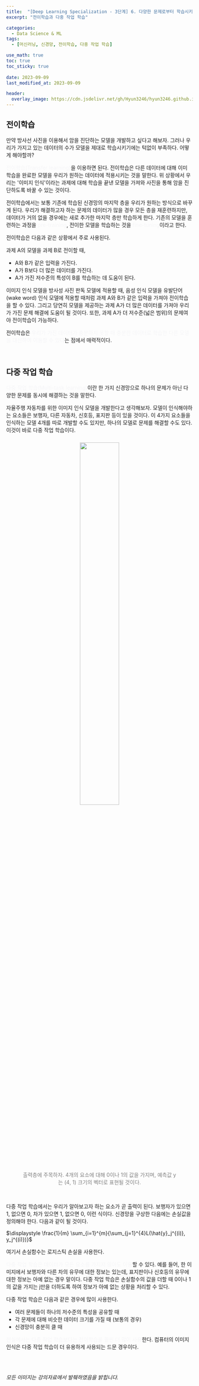 ```yaml
---
title:  "[Deep Learning Specialization - 3단계] 6. 다양한 문제로부터 학습시키기"
excerpt: "전이학습과 다중 작업 학습"

categories:
  - Data Science & ML
tags:
  - [머신러닝, 신경망, 전이학습, 다중 작업 학습]

use_math: true
toc: true
toc_sticky: true
 
date: 2023-09-09
last_modified_at: 2023-09-09

header:
  overlay_image: https://cdn.jsdelivr.net/gh/Hyun3246/hyun3246.github.io@master/image/overlay image/andrew ng 3.png
---
```

## 전이학습
만약 방사선 사진을 이용해서 암을 진단하는 모델을 개발하고 싶다고 해보자. 그러나 우리가 가지고 있는 데이터의 수가 모델을 제대로 학습시키기에는 턱없이 부족하다. 어떻게 해야할까?

<span style="color:#F5F5F7">전이학습(Transfer learning)</span>을 이용하면 된다. 전이학습은 다른 데이터에 대해 이미 학습을 완료한 모델을 우리가 원하는 데이터에 적용시키는 것을 말한다. 위 상황에서 우리는 '이미지 인식'이라는 과제에 대해 학습을 끝낸 모델을 가져와 사진을 통해 암을 진단하도록 바꿀 수 있는 것이다.

전이학습에서는 보통 기존에 학습된 신경망의 마지막 층을 우리가 원하는 방식으로 바꾸게 된다. 우리가 해결하고자 하는 문제의 데이터가 많을 경우 모든 층을 재훈련하지만, 데이터가 거의 없을 경우에는 새로 추가한 마지막 층만 학습하게 한다. 기존의 모델을 훈련하는 과정을 <span style="color:#F5F5F7">pre-training</span>, 전이한 모델을 학습하는 것을 <span style="color:#F5F5F7">fine-tuning</span>이라고 한다.

전이학습은 다음과 같은 상황에서 주로 사용된다.

과제 A의 모델을 과제 B로 전이할 때,
- A와 B가 같은 입력을 가진다.
- A가 B보다 더 많은 데이터를 가진다.
- A가 가진 저수준의 특성이 B를 학습하는 데 도움이 된다.

이미지 인식 모델을 방사성 사진 판독 모델에 적용할 때, 음성 인식 모델을 유발단어(wake word) 인식 모델에 적용할 때처럼 과제 A와 B가 같은 입력을 가져야 전이학습을 할 수 있다. 그리고 당연히 모델을 제공하는 과제 A가 더 많은 데이터를 가져야 우리가 가진 문제 해결에 도움이 될 것이다. 또한, 과제 A가 더 저수준(넓은 범위)의 문제여야 전이학습이 가능하다.

전이학습은 <span style="color:#F5F5F7">우리가 가진 데이터가 충분하지 못할 때 충분한 데이터로 학습한 다른 모델을 대신하여 이용할 수 있다</span>는 점에서 매력적이다.

<br/>

## 다중 작업 학습
<span style="color:#F5F5F7">다중 작업 학습(Multi-task learning)</span>이란 한 가지 신경망으로 하나의 문제가 아닌 다양한 문제를 동시에 해결하는 것을 말한다.

자율주행 자동차를 위한 이미지 인식 모델을 개발한다고 생각해보자. 모델이 인식해야하는 요소들은 보행자, 다른 자동차, 신호등, 표지판 등이 있을 것이다. 이 4가지 요소들을 인식하는 모델 4개를 따로 개발할 수도 있지만, 하나의 모델로 문제를 해결할 수도 있다. 이것이 바로 다중 작업 학습이다.
<br/>
<figure style="display:block; text-align:center;">
  <img src="https://cdn.jsdelivr.net/gh/Hyun3246/hyun3246.github.io@master/image/Deep Learning Specialization/다중 작업 학습.png"
       style="width: 50%; height: auto; margin:10px">
<figcaption style="text-align:center; font-size:14px; color:#808080">
    출력층에 주목하자. 4개의 요소에 대해 0이나 1의 값을 가지며, 예측값 y는 (4, 1) 크기의 벡터로 표현될 것이다.
  </figcaption>
</figure>
<br/>

다중 작업 학습에서는 우리가 알아보고자 하는 요소가 곧 출력이 된다. 보행자가 있으면 1, 없으면 0, 차가 있으면 1, 없으면 0, 이런 식이다. 신경망을 구상한 다음에는 손실값을 정의해야 한다. 다음과 같이 될 것이다.

$\displaystyle \frac{1}{m} \sum_{i=1}^{m}{\sum_{j=1}^{4}L(\hat{y}_j^{(i)}, y_j^{(i)})}$

여기서 손실함수는 로지스틱 손실을 사용한다.

<span style="color:#F5F5F7">다중 작업 학습은 데이터가 모든 요소를 가지지 않아도 이용</span>할 수 있다. 예를 들어, 한 이미지에서 보행자와 다른 차의 유무에 대한 정보는 있는데, 표지판이나 신호등의 유무에 대한 정보는 아예 없는 경우 말이다. 다중 작업 학습은 손실함수의 값을 더할 때 0이나 1의 값을 가지는 j만을 더하도록 하여 정보가 아예 없는 상황을 처리할 수 있다.

다중 작업 학습은 다음과 같은 경우에 많이 사용한다.
- 여러 문제들이 하나의 저수준의 특성을 공유할 때
- 각 문제에 대해 비슷한 데이터 크기를 가질 때 (보통의 경우)
- 신경망이 충분히 클 때

<span style="color:#F5F5F7">현실에서는 다중 작업 학습보다는 전이학습을 훨씬 더 많이 사용</span>한다. 컴퓨터의 이미지 인식은 다중 작업 학습이 더 유용하게 사용되는 드문 경우이다.

<br/>
<br/>

*모든 이미지는 강의자료에서 발췌하였음을 밝힙니다.*
